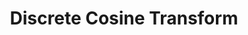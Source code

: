---
title: "Discrete Cosine Transform"

categories: ['']

tags: ['Discrete', 'Cosine', 'Transform']

arwords: 'تحويل جيب التَّمام المتَقَطِّع'

arexps: []

enwords: ['Discrete Cosine Transform']

enexps: []

arlexicons: 'ح'

enlexicons: 'D'

authors: ['Ruqayya Roshdy']

translators: ['X']

citations: 'تطبيقات أساسية في المعالجة الآلية للغة العربية'

sources: 'مركز الملك عبدالله بن عبدالعزيز الدولي لخدمة اللغة العربية'

slug: ""
---